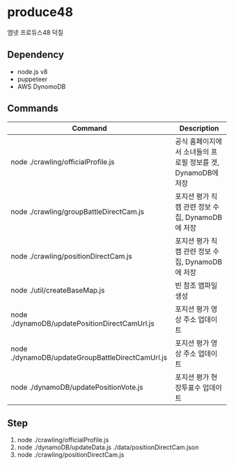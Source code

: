 # produce48

엠넷 프로듀스48 덕질

## Dependency

- node.js v8
- puppeteer
- AWS DynomoDB

## Commands

| Command | Description |
| --- | --- |
| node ./crawling/officialProfile.js | 공식 홈페이지에서 소녀들의 프로필 정보를 겟, DynamoDB에 저장 |
| node ./crawling/groupBattleDirectCam.js | 포지션 평가 직캠 관련 정보 수집, DynamoDB에 저장 |
| node ./crawling/positionDirectCam.js | 포지션 평가 직캠 관련 정보 수집, DynamoDB에 저장 |
| node ./util/createBaseMap.js | 빈 참조 맵파일 생성 |
| node ./dynamoDB/updatePositionDirectCamUrl.js | 포지션 평가 영상 주소 업데이트 |
| node ./dynamoDB/updateGroupBattleDirectCamUrl.js | 포지션 평가 영상 주소 업데이트 |
| node ./dynamoDB/updatePositionVote.js | 포지션 평가 현장투표수 업데이트 |

## Step

1. node ./crawling/officialProfile.js
2. node ./dynamoDB/updateData.js ./data/positionDirectCam.json
3. node ./crawling/positionDirectCam.js
